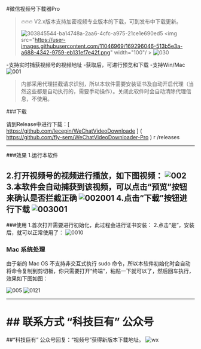 #微信视频号下载器Pro
> 🔥🔥🔥 V2.x版本支持加密视频专业版本的下载，可到发布中下载更新。
>
> ![303845544-ba14748a-2aa6-4cfc-a975-21ce1e690ed5](https://github.com/fly-sem/WeChatVideoDownloader-Pro/assets/34882278/e6784d4c-f42e-4a9e-a532-b00d84c3ea68)
<img src="https://user-images.githubusercontent.com/11046969/169296046-513b5e3a-a688-4342-9759-eb131ef7e42f.png" width="100"/ >
![030](https://github.com/fly-sem/WeChatVideoDownloader-Pro/assets/34882278/3a5db1d2-5b14-4ac4-9dc0-07bce2b6605c)

-支持实时捕获视频号的视频地址
-获取后，可进行预览和下载
-支持Win/Mac
![001](https://github.com/fly-sem/WeChatVideoDownloader-Pro/assets/34882278/1eb081db-ade1-4d7c-8e66-25df6aff0f67)

>内部采用代理拦截请求识别，所以本软件需要安装证书及自动开启代理（当然这些都是自动执行的，需要手动操作）。关闭此软件时会自动清除代理信息，不使用。

###下载

请到Release中进行下载：[ https://github.com/lecepin/WeChatVideoDownloade ] ( https://github.com/fly-sem/WeChatVideoDownloader-Pro ) r /releases

---

###效果
1.运行本软件
 
2.打开视频号的视频进行播放，如下图视频：
![002](https://github.com/fly-sem/WeChatVideoDownloader-Pro/assets/34882278/1f1d9a22-601b-47a5-b1a6-37f2011d3d21)
3.本软件会自动捕获到该视频，可以点击“预览”按钮来确认是否拦截正确
![002001](https://github.com/fly-sem/WeChatVideoDownloader-Pro/assets/34882278/5232e13a-2248-40ee-a499-1abfb3fe02d2)
4.点击“下载”按钮进行下载
![003001](https://github.com/fly-sem/WeChatVideoDownloader-Pro/assets/34882278/5faea119-ec55-4140-aeaa-045caf0fa321)
---
###使用
1.首次打开需要进行初始化，此过程会进行证书安装：
2.点击“是”，安装后，就可以正常使用了：
![0010](https://github.com/fly-sem/WeChatVideoDownloader-Pro/assets/34882278/26e296cf-be24-41d4-9a72-f3c386b62b27)

### Mac 系统处理
由于新的 Mac OS 不支持非交互式执行 sudo 命令，所以本软件初始化时会自动将命令复制到剪切板，你只需要打开“终端”，粘贴一下就可以了，然后回车执行，效果如下图如图：

![005](https://github.com/fly-sem/WeChatVideoDownloader-Pro/assets/34882278/4ad20aeb-48e8-4e7f-b4e6-22546148c4d1)
![0121](https://github.com/fly-sem/WeChatVideoDownloader-Pro/assets/34882278/1713d548-49db-407f-9294-bd87644bca01)

---
# ## 联系方式 “科技巨有” 公众号



##“科技巨有” 公众号回复：“视频号”获得新版本下载地址。
![wx](https://github.com/fly-sem/WeChatVideoDownloader-Pro/assets/34882278/3128cc1c-cd43-4957-9e6a-06dca2e9dcc8)
